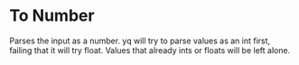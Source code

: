 # To Number
Parses the input as a number. yq will try to parse values as an int first, failing that it will try float. Values that already ints or floats will be left alone.
